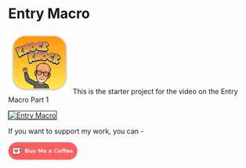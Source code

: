 # Entry Macro

![mac128](Images/mac128.png) This is the starter project for the video on the Entry Macro Part 1

<a href="http://www.youtube.com/watch?feature=player_embedded&v=nun_jIRiYP0
" target="_blank"><img src="http://img.youtube.com/vi/nun_jIRiYP0/0.jpg" 
alt="Entry Macro" width="480" height="360" border="1" /></a>

If you want to support my work, you can - </br>

<a href='https://ko-fi.com/Z8Z22WRVG' target='_blank'><img height='36' style='border:0px;height:36px;' src='Images/kofi3.png' border='0' alt='Buy Me a Coffee at ko-fi.com' /></a>


